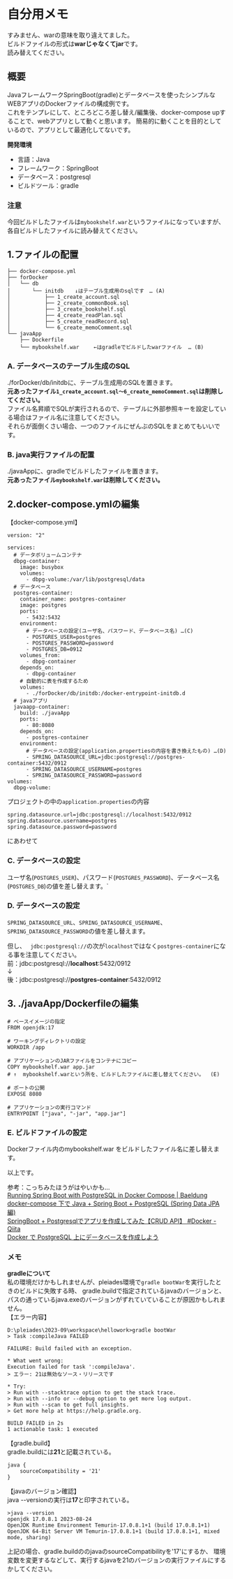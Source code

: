 # 自分用メモ
すみません、warの意味を取り違えてました。  
ビルドファイルの形式は**warじゃなくてjar**です。  
読み替えてください。  

## 概要  
JavaフレームワークSpringBoot(gradle)とデータベースを使ったシンプルなWEBアプリのDockerファイルの構成例です。  
これをテンプレにして、ところどころ差し替え/編集後、docker-compose upすることで、webアプリとして動くと思います。 
簡易的に動くことを目的としているので、アプリとして最適化してないです。

**開発環境**  
- 言語：Java  
- フレームワーク：SpringBoot  
- データベース：postgresql 
- ビルドツール：gradle

### 注意
今回ビルドしたファイルは`mybookshelf.war`というファイルになっていますが、各自ビルドしたファイルに読み替えてください。

## 1.ファイルの配置  
```
├── docker-compose.yml
├── forDocker
│   └── db
│       └── initdb　  ↓はテーブル生成用のsqlです　… (A)
│           ├── 1_create_account.sql
│           ├── 2_create_commonBook.sql
│           ├── 3_create_bookshelf.sql
│           ├── 4_create_readPlan.sql
│           ├── 5_create_readRecord.sql
│           └── 6_create_memoComment.sql
└── javaApp
    ├── Dockerfile
    └── mybookshelf.war　   ←はgradleでビルドしたwarファイル  … (B)
```
### A. データベースのテーブル生成のSQL  
./forDocker/db/initdbに、テーブル生成用のSQLを置きます。  
**元あったファイル`1_create_account.sql～6_create_memoComment.sql`は削除してください。**   
ファイル名昇順でSQLが実行されるので、テーブルに外部参照キーを設定している場合はファイル名に注意してください。  
それらが面倒くさい場合、一つのファイルにぜんぶのSQLをまとめてもいいです。  
### B. java実行ファイルの配置  
./javaAppに、gradleでビルドしたファイルを置きます。  
**元あったファイル`mybookshelf.war`は削除してください。**

## 2.docker-compose.ymlの編集

【docker-compose.yml】  
```
version: "2"

services:
  # データボリュームコンテナ
  dbpg-container:
    image: busybox
    volumes:
      - dbpg-volume:/var/lib/postgresql/data
  # データベース
  postgres-container:
    container_name: postgres-container
    image: postgres
    ports:
      - 5432:5432
    environment:
      # データベースの設定(ユーザ名、パスワード、データベース名) …(C)
      - POSTGRES_USER=postgres
      - POSTGRES_PASSWORD=password
      - POSTGRES_DB=0912
    volumes_from:
      - dbpg-container
    depends_on:
      - dbpg-container
    # 自動的に表を作成するため
    volumes:
      - ./forDocker/db/initdb:/docker-entrypoint-initdb.d
  # javaアプリ
  javaapp-container:
    build: ./javaApp
    ports:
      - 80:8080
    depends_on:
      - postgres-container
    environment:
      # データベースの設定(application.propertiesの内容を書き換えたもの) …(D)
      - SPRING_DATASOURCE_URL=jdbc:postgresql://postgres-container:5432/0912
      - SPRING_DATASOURCE_USERNAME=postgres
      - SPRING_DATASOURCE_PASSWORD=password
volumes:
  dbpg-volume:
```
  
プロジェクトの中の`application.properties`の内容
```
spring.datasource.url=jdbc:postgresql://localhost:5432/0912
spring.datasource.username=postgres
spring.datasource.password=password
```
にあわせて
### C. データベースの設定  
ユーザ名(`POSTGRES_USER`)、パスワード(`POSTGRES_PASSWORD`)、データベース名(`POSTGRES_DB`)の値を差し替えます。`  
### D. データベースの設定  
`SPRING_DATASOURCE_URL`、`SPRING_DATASOURCE_USERNAME`、`SPRING_DATASOURCE_PASSWORD`の値を差し替えます。

但し、　
`jdbc:postgresql://`の次が`localhost`ではなく`postgres-container`になる事を注意してください。  
前：jdbc:postgresql://**localhost**:5432/0912  
↓  
後：jdbc:postgresql://**postgres-container**:5432/0912

## 3. ./javaApp/Dockerfileの編集
```
# ベースイメージの指定
FROM openjdk:17

# ワーキングディレクトリの設定
WORKDIR /app

# アプリケーションのJARファイルをコンテナにコピー
COPY mybookshelf.war app.jar
# ↑  mybookshelf.warという所を、ビルドしたファイルに差し替えてください。  (E)

# ポートの公開
EXPOSE 8080

# アプリケーションの実行コマンド
ENTRYPOINT ["java", "-jar", "app.jar"]
```
### E. ビルドファイルの設定
Dockerファイル内のmybookshelf.war をビルドしたファイル名に差し替えます。

以上です。  
  
参考：こっちみたほうがはやいかも…  
[Running Spring Boot with PostgreSQL in Docker Compose | Baeldung](https://www.baeldung.com/spring-boot-postgresql-docker)  
[docker-compose 下で Java + Spring Boot + PostgreSQL (Spring Data JPA編)](https://zenn.dev/junki555/articles/de2c9844a1d101)  
[SpringBoot + Postgresqlでアプリを作成してみた【CRUD API】 #Docker - Qiita](https://qiita.com/kanfutrooper/items/d5b4ff8cf52d1a29102f)  
[Docker で PostgreSQL 上にデータベースを作成しよう](https://zenn.dev/farstep/books/7acd1a7fee7e18/viewer/43e8ed)  
 
### メモ  
**gradleについて**  
私の環境だけかもしれませんが、pleiades環境で```gradle bootWar```を実行したときのビルドに失敗する時、
gradle.buildで指定されているjavaのバージョンと、パスの通っているjava.exeのバージョンがずれていていることが原因かもしれません。  
【エラー内容】  
```
D:\pleiades\2023-09\workspace\hellowork>gradle bootWar
> Task :compileJava FAILED

FAILURE: Build failed with an exception.

* What went wrong:
Execution failed for task ':compileJava'.
> エラー: 21は無効なソース・リリースです

* Try:
> Run with --stacktrace option to get the stack trace.
> Run with --info or --debug option to get more log output.
> Run with --scan to get full insights.
> Get more help at https://help.gradle.org.

BUILD FAILED in 2s
1 actionable task: 1 executed
```
【gradle.build】  
gradle.buildには**21**と記載されている。
```
java {
	sourceCompatibility = '21'
}
```
【javaのバージョン確認】  
java --versionの実行は**17**と印字されている。
```
>java --version
openjdk 17.0.8.1 2023-08-24
OpenJDK Runtime Environment Temurin-17.0.8.1+1 (build 17.0.8.1+1)
OpenJDK 64-Bit Server VM Temurin-17.0.8.1+1 (build 17.0.8.1+1, mixed mode, sharing)
```
上記の場合、gradle.buildののjavaのsourceCompatibilityを'17'にするか、
環境変数を変更するなどして、実行するjavaを21のバージョンの実行ファイルにするかしてください。


